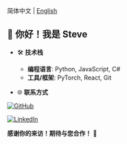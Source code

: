 简体中文 | [English](https://github.com/smbb1234/smbb1234/edit/main/README.md)

## 👋 你好！我是 Steve

- 🛠️ **技术栈**
  - **编程语言**: Python, JavaScript, C#
  - **工具/框架**: PyTorch, React, Git

- 🌐 **联系方式**

[![GitHub](https://img.icons8.com/?size=100&id=62856&format=png&color=000000)](https://github.com/smbb1234)

[![LinkedIn](https://img.icons8.com/?size=100&id=13930&format=png&color=000000)](https://www.linkedin.com/in/beile-jia-704414171/?locale=en_US)
 
**感谢你的来访！期待与您合作！** 🎉





